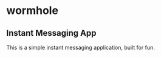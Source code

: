 # wormhole

## Instant Messaging App

This is a simple instant messaging application, built for fun.
